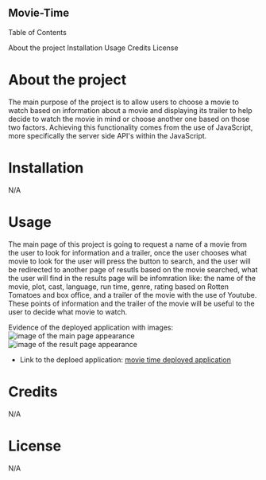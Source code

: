 ## Movie-Time ##

Table of Contents

About the project
Installation
Usage
Credits
License

# About the project #

The main purpose of the project is to allow users to choose a movie to watch based on information about a movie and displaying its trailer to help decide to watch the movie in  mind or choose another one based on those two factors. Achieving this functionality comes from the use of JavaScript, more specifically the server side API's within the JavaScript. 

# Installation #

N/A

# Usage #

The main page of this project is going to request a name of a movie from the user to look for information and a trailer, once the user chooses what movie to look for the user will press the button to search, and the user will be redirected to another page of resutls based on the movie searched, what the user will find in the results page will be infomration like: the name of the movie, plot, cast, language, run time, genre, rating based on Rotten Tomatoes and box office, and a trailer of the movie with the use of Youtube. 
These points of information and the trailer of the movie will be useful to the user to decide what movie to watch.

Evidence of the deployed application with images:
![image of the main page appearance](image.png)
![image of the result page appearance](image2.png)

- Link to the deploed application: [movie time deployed application](https://naidiri1.github.io/Movie-Time/)

# Credits #

N/A

# License #

N/A